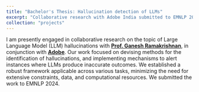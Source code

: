 ```yaml
---
title: "Bachelor's Thesis: Hallucination detection of LLMs"
excerpt: "Collaborative research with Adobe India submitted to EMNLP 2024."
collection: "projects"
---
```


I am presently engaged in collaborative research on the topic of Large Language Model (LLM) hallucinations with <a href="https://www.cse.iitb.ac.in/~ganesh/"><b>Prof. Ganesh Ramakrishnan</b></a>, in conjunction with <a href="https://www.adobe.com/in/"><b>Adobe</b></a>. Our work focused on devising methods for the identification of hallucinations, and implementing mechanisms to alert instances where LLMs produce inaccurate outcomes. We established a robust framework applicable across various tasks, minimizing the need for extensive constraints, data, and computational resources. We submitted the work to EMNLP 2024.
